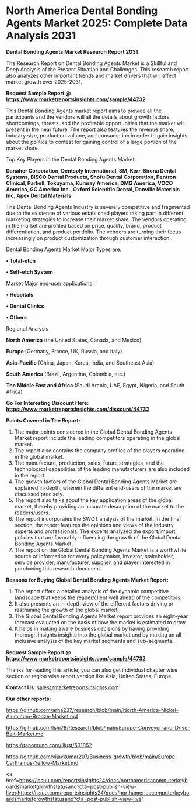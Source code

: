 # North America Dental Bonding Agents Market 2025: Complete Data Analysis 2031

<strong>Dental Bonding Agents Market Research Report 2031</strong>

The Research Report on Dental Bonding Agents Market is a Skillful and Deep Analysis of the Present Situation and Challenges. This research report also analyzes other important trends and market drivers that will affect market growth over 2025-2031.

<strong>Request Sample Report @ <a href=https://www.marketreportsinsights.com/sample/44732>https://www.marketreportsinsights.com/sample/44732</a></strong>

This Dental Bonding Agents market report aims to provide all the participants and the vendors will all the details about growth factors, shortcomings, threats, and the profitable opportunities that the market will present in the near future. The report also features the revenue share, industry size, production volume, and consumption in order to gain insights about the politics to contest for gaining control of a large portion of the market share.

Top Key Players in the Dental Bonding Agents Market:

<strong>Danaher Corporation, Dentsply International, 3M, Kerr, Sirona Dental Systems, BISCO Dental Products, Shofu Dental Corporation, Pentron Clinical, Parkell, Tokuyama, Kuraray America, DMG America, VOCO America, GC America Inc., Oxford Scientific Dental, Danville Materials Inc, Apex Dental Materials</strong>

The Dental Bonding Agents Industry is severely competitive and fragmented due to the existence of various established players taking part in different marketing strategies to increase their market share. The vendors operating in the market are profiled based on price, quality, brand, product differentiation, and product portfolio. The vendors are turning their focus increasingly on product customization through customer interaction.

Dental Bonding Agents Market Major Types are:

<strong>•  Total-etch

•  Self-etch System</strong>

Market Major end-user applications :

<strong>•  Hospitals

•  Dental Clinics

•  Others</strong>

Regional Analysis

</u><strong><b>North America</b></strong> (the United States, Canada, and Mexico)

<strong><b>Europe </b></strong>(Germany, France, UK, Russia, and Italy)

<strong><b>Asia-Pacific</b></strong> (China, Japan, Korea, India, and Southeast Asia)

<strong><b>South America</b></strong> (Brazil, Argentina, Colombia, etc.)

<strong><b>The Middle East and Africa</b></strong> (Saudi Arabia, UAE, Egypt, Nigeria, and South Africa)

<strong>Go For Interesting Discount Here: <a href=https://www.marketreportsinsights.com/discount/44732>https://www.marketreportsinsights.com/discount/44732</a></strong>

<strong>Points Covered in The Report:</strong>
<ol>
  <li>The major points considered in the Global Dental Bonding Agents Market report include the leading competitors operating in the global market.</li>
  <li>The report also contains the company profiles of the players operating in the global market.</li>
  <li>The manufacture, production, sales, future strategies, and the technological capabilities of the leading manufacturers are also included in the report.</li>
  <li>The growth factors of the Global Dental Bonding Agents Market are explained in-depth, wherein the different end-users of the market are discussed precisely.</li>
  <li>The report also talks about the key application areas of the global market, thereby providing an accurate description of the market to the readers/users.</li>
  <li>The report incorporates the SWOT analysis of the market. In the final section, the report features the opinions and views of the industry experts and professionals. The experts analyzed the export/import policies that are favorably influencing the growth of the Global Dental Bonding Agents Market.</li>
  <li>The report on the Global Dental Bonding Agents Market is a worthwhile source of information for every policymaker, investor, stakeholder, service provider, manufacturer, supplier, and player interested in purchasing this research document.</li>
</ol>
<strong>Reasons for Buying Global Dental Bonding Agents Market Report:</strong>

<ol>
  <li>The report offers a detailed analysis of the dynamic competitive landscape that keeps the reader/client well ahead of the competitors.</li>
  <li>It also presents an in-depth view of the different factors driving or restraining the growth of the global market.</li>
  <li>The Global Dental Bonding Agents Market report provides an eight-year forecast evaluated on the basis of how the market is estimated to grow.</li>
  <li>It helps in making aware business decisions by having providing thorough insights insights into the global market and by making an all-inclusive analysis of the key market segments and sub-segments.</li>
</ol>
<strong>Request Sample Report @ <a href=https://www.marketreportsinsights.com/sample/44732>https://www.marketreportsinsights.com/sample/44732</a></strong>


Thanks for reading this article; you can also get individual chapter wise section or region wise report version like Asia, United States, Europe.

<strong>Contact Us:</strong>
sales@marketreportsinsights.com

<strong>Our other reports:</strong>

<a href=https://github.com/arha237/research/blob/main/North-America-Nickel-Aluminum-Bronze-Market.md>https://github.com/arha237/research/blob/main/North-America-Nickel-Aluminum-Bronze-Market.md</a>

<a href=https://github.com/Ishi78/Research/blob/main/Europe-Conveyor-and-Drive-Belt-Market.md>https://github.com/Ishi78/Research/blob/main/Europe-Conveyor-and-Drive-Belt-Market.md</a>

<a href=https://tanomuno.com/illust/531852>https://tanomuno.com/illust/531852</a>

<a href=https://github.com/vijaykumar207/Business-growth/blob/main/Europe-Carthamus-Yellow-Market.md>https://github.com/vijaykumar207/Business-growth/blob/main/Europe-Carthamus-Yellow-Market.md</a>

<a href=https://issuu.com/reportsinsights24/docs/northamericacomputerkeyboardsmarketgrowthstatusand?cta=post-publish-view-live>https://issuu.com/reportsinsights24/docs/northamericacomputerkeyboardsmarketgrowthstatusand?cta=post-publish-view-live</a>"
